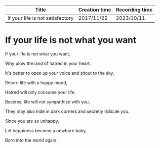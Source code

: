 | Title                            | Creation time | Recording time |
| -------------------------------- | ------------- | -------------- |
| If your life is not satisfactory | 2017/11/22    | 2023/10/11     |

# If your life is not what you want

If your life is not what you want,

Why plow the land of hatred in your heart.

It's better to open up your voice and shout to the sky,

Return life with a happy mood,

Hatred will only consume your life.

Besides, life will not sympathize with you,

They may also hide in dark corners and secretly ridicule you.

Since you are so unhappy,

Let happiness become a newborn baby,

Born into the world again.
